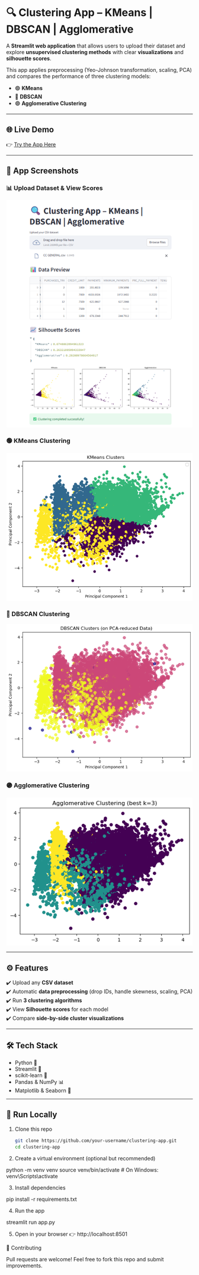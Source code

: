 # 🔍 Clustering App – KMeans | DBSCAN | Agglomerative  

A **Streamlit web application** that allows users to upload their dataset and explore **unsupervised clustering methods** with clear **visualizations** and **silhouette scores**.  

This app applies preprocessing (Yeo-Johnson transformation, scaling, PCA) and compares the performance of three clustering models:  

- 🟢 **KMeans**  
- 🔵 **DBSCAN**  
- 🟣 **Agglomerative Clustering**  

---

## 🌐 Live Demo  
👉 [Try the App Here](https://unsupervised-learning-clustering-part-1-mzgffkvzxqofsenktefxgw.streamlit.app/)  

---

## 📸 App Screenshots  

### 📊 Upload Dataset & View Scores  
![Alt Text](outputapp.png)  

### 🟢 KMeans Clustering  
![Alt Text](k.png)  

### 🔵 DBSCAN Clustering  
![Alt Text](db.png)  

### 🟣 Agglomerative Clustering  
![Alt Text](ag.png)  

---

## ⚙️ Features  
✔️ Upload any **CSV dataset**  
✔️ Automatic **data preprocessing** (drop IDs, handle skewness, scaling, PCA)  
✔️ Run **3 clustering algorithms**  
✔️ View **Silhouette scores** for each model  
✔️ Compare **side-by-side cluster visualizations**  

---

## 🛠️ Tech Stack  
- Python 🐍  
- Streamlit 🎈  
- scikit-learn 🤖  
- Pandas & NumPy 📊  
- Matplotlib & Seaborn 🎨  

---

## 🚀 Run Locally  

1. Clone this repo  
   ```bash
   git clone https://github.com/your-username/clustering-app.git
   cd clustering-app
2. Create a virtual environment (optional but recommended)

python -m venv venv
source venv/bin/activate   # On Windows: venv\Scripts\activate


3. Install dependencies

pip install -r requirements.txt


4. Run the app

streamlit run app.py


5. Open in your browser 👉 http://localhost:8501

🤝 Contributing

Pull requests are welcome! Feel free to fork this repo and submit improvements.

